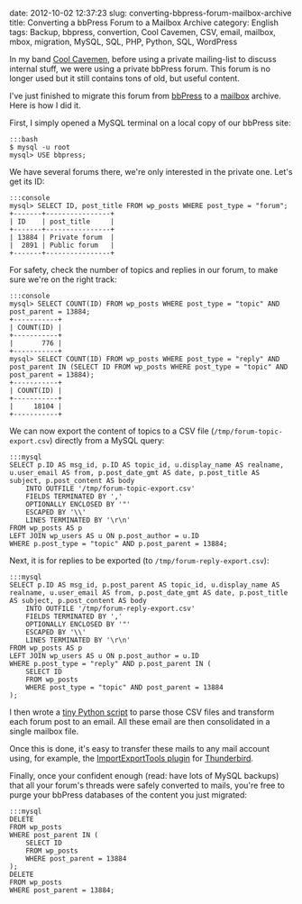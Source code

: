 date: 2012-10-02 12:37:23
slug: converting-bbpress-forum-mailbox-archive
title: Converting a bbPress Forum to a Mailbox Archive
category: English
tags: Backup, bbpress, convertion, Cool Cavemen, CSV, email, mailbox, mbox, migration, MySQL, SQL, PHP, Python, SQL, WordPress

In my band [Cool Cavemen](http://coolcavemen.com), before using a private mailing-list to discuss internal stuff, we were using a private bbPress forum. This forum is no longer used but it still contains tons of old, but useful content.

I've just finished to migrate this forum from [bbPress](http://bbpress.org/) to a [mailbox](http://en.wikipedia.org/wiki/Mbox) archive. Here is how I did it.

First, I simply opened a MySQL terminal on a local copy of our bbPress site:

    :::bash
    $ mysql -u root
    mysql> USE bbpress;

We have several forums there, we're only interested in the private one. Let's get its ID:

    :::console
    mysql> SELECT ID, post_title FROM wp_posts WHERE post_type = "forum";
    +-------+----------------+
    | ID    | post_title     |
    +-------+----------------+
    | 13884 | Private forum  |
    |  2891 | Public forum   |
    +-------+----------------+

For safety, check the number of topics and replies in our forum, to make sure we're on the right track:

    :::console
    mysql> SELECT COUNT(ID) FROM wp_posts WHERE post_type = "topic" AND post_parent = 13884;
    +-----------+
    | COUNT(ID) |
    +-----------+
    |       776 |
    +-----------+
    mysql> SELECT COUNT(ID) FROM wp_posts WHERE post_type = "reply" AND post_parent IN (SELECT ID FROM wp_posts WHERE post_type = "topic" AND post_parent = 13884);
    +-----------+
    | COUNT(ID) |
    +-----------+
    |     18104 |
    +-----------+

We can now export the content of topics to a CSV file (`/tmp/forum-topic-export.csv`) directly from a MySQL query:

    :::mysql
    SELECT p.ID AS msg_id, p.ID AS topic_id, u.display_name AS realname, u.user_email AS from, p.post_date_gmt AS date, p.post_title AS subject, p.post_content AS body
        INTO OUTFILE '/tmp/forum-topic-export.csv'
        FIELDS TERMINATED BY ','
        OPTIONALLY ENCLOSED BY '"'
        ESCAPED BY '\\'
        LINES TERMINATED BY '\r\n'
    FROM wp_posts AS p
    LEFT JOIN wp_users AS u ON p.post_author = u.ID
    WHERE p.post_type = "topic" AND p.post_parent = 13884;

Next, it is for replies to be exported (to `/tmp/forum-reply-export.csv`):

    :::mysql
    SELECT p.ID AS msg_id, p.post_parent AS topic_id, u.display_name AS realname, u.user_email AS from, p.post_date_gmt AS date, p.post_title AS subject, p.post_content AS body
        INTO OUTFILE '/tmp/forum-reply-export.csv'
        FIELDS TERMINATED BY ','
        OPTIONALLY ENCLOSED BY '"'
        ESCAPED BY '\\'
        LINES TERMINATED BY '\r\n'
    FROM wp_posts AS p
    LEFT JOIN wp_users AS u ON p.post_author = u.ID
    WHERE p.post_type = "reply" AND p.post_parent IN (
        SELECT ID
        FROM wp_posts
        WHERE post_type = "topic" AND post_parent = 13884
    );

I then wrote a [tiny Python script](https://github.com/kdeldycke/scripts/blob/master/bbpress-to-mailbox.py) to parse those CSV files and transform each forum post to an email. All these email are then consolidated in a single mailbox file.

Once this is done, it's easy to transfer these mails to any mail account using, for example, the [ImportExportTools plugin](https://addons.mozilla.org/thunderbird/addon/importexporttools/) for [Thunderbird](http://www.mozilla.org/thunderbird/).

Finally, once your confident enough (read: have lots of MySQL backups) that all your forum's threads were safely converted to mails, you're free to purge your bbPress databases of the content you just migrated:

    :::mysql
    DELETE
    FROM wp_posts
    WHERE post_parent IN (
        SELECT ID
        FROM wp_posts
        WHERE post_parent = 13884
    );
    DELETE
    FROM wp_posts
    WHERE post_parent = 13884;


